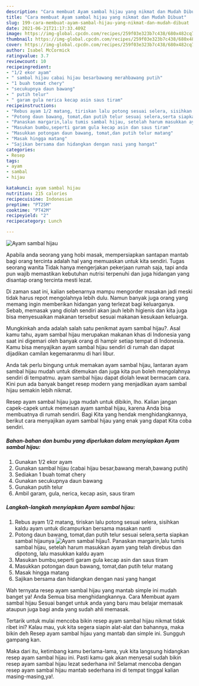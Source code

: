 ```yaml
---
description: "Cara membuat Ayam sambal hijau yang nikmat dan Mudah Dibuat"
title: "Cara membuat Ayam sambal hijau yang nikmat dan Mudah Dibuat"
slug: 199-cara-membuat-ayam-sambal-hijau-yang-nikmat-dan-mudah-dibuat
date: 2021-06-21T21:17:33.409Z
image: https://img-global.cpcdn.com/recipes/259f03e323b7c438/680x482cq70/ayam-sambal-hijau-foto-resep-utama.jpg
thumbnail: https://img-global.cpcdn.com/recipes/259f03e323b7c438/680x482cq70/ayam-sambal-hijau-foto-resep-utama.jpg
cover: https://img-global.cpcdn.com/recipes/259f03e323b7c438/680x482cq70/ayam-sambal-hijau-foto-resep-utama.jpg
author: Isabel McCormick
ratingvalue: 3.7
reviewcount: 10
recipeingredient:
- "1/2 ekor ayam"
- " sambal hijau cabai hijau besarbawang merahbawang putih"
- "1 buah tomat chery"
- "secukupnya daun bawang"
- " putih telur"
- " garam gula nerica kecap asin saus tiram"
recipeinstructions:
- "Rebus ayam 1/2 matang, tiriskan lalu potong sesuai selera, sisihkan kaldu ayam untuk dicampurkan bersama masakan nanti"
- "Potong daun bawang, tomat,dan putih telur sesuai selera,serta siapkan sambal hijaunya"
- "Panaskan margarin,lalu tumis sambal hijau, setelah harum masukkan ayam yang telah direbus dan dipotong, lalu masukkan kaldu ayam"
- "Masukan bumbu,seperti garam gula kecap asin dan saus tiram"
- "Masukkan potongan daun bawang, tomat,dan putih telur matang"
- "Masak hingga matang"
- "Sajikan bersama dan hidangkan dengan nasi yang hangat"
categories:
- Resep
tags:
- ayam
- sambal
- hijau

katakunci: ayam sambal hijau 
nutrition: 215 calories
recipecuisine: Indonesian
preptime: "PT25M"
cooktime: "PT42M"
recipeyield: "2"
recipecategory: Lunch

---
```



![Ayam sambal hijau](https://img-global.cpcdn.com/recipes/259f03e323b7c438/680x482cq70/ayam-sambal-hijau-foto-resep-utama.jpg)

Apabila anda seorang yang hobi masak, mempersiapkan santapan mantab bagi orang tercinta adalah hal yang memuaskan untuk kita sendiri. Tugas seorang  wanita Tidak hanya mengerjakan pekerjaan rumah saja, tapi anda pun wajib memastikan kebutuhan nutrisi terpenuhi dan juga hidangan yang disantap orang tercinta mesti lezat.

Di zaman  saat ini, kalian sebenarnya mampu mengorder masakan jadi meski tidak harus repot mengolahnya lebih dulu. Namun banyak juga orang yang memang ingin memberikan hidangan yang terlezat bagi keluarganya. Sebab, memasak yang diolah sendiri akan jauh lebih higienis dan kita juga bisa menyesuaikan makanan tersebut sesuai makanan kesukaan keluarga. 



Mungkinkah anda adalah salah satu penikmat ayam sambal hijau?. Asal kamu tahu, ayam sambal hijau merupakan makanan khas di Indonesia yang saat ini digemari oleh banyak orang di hampir setiap tempat di Indonesia. Kamu bisa menyajikan ayam sambal hijau sendiri di rumah dan dapat dijadikan camilan kegemaranmu di hari libur.

Anda tak perlu bingung untuk memakan ayam sambal hijau, lantaran ayam sambal hijau mudah untuk ditemukan dan juga kita pun boleh mengolahnya sendiri di tempatmu. ayam sambal hijau dapat diolah lewat bermacam cara. Kini pun ada banyak banget resep modern yang menjadikan ayam sambal hijau semakin lebih nikmat.

Resep ayam sambal hijau juga mudah untuk dibikin, lho. Kalian jangan capek-capek untuk memesan ayam sambal hijau, karena Anda bisa membuatnya di rumah sendiri. Bagi Kita yang hendak menghidangkannya, berikut cara menyajikan ayam sambal hijau yang enak yang dapat Kita coba sendiri.

<!--inarticleads1-->

##### Bahan-bahan dan bumbu yang diperlukan dalam menyiapkan Ayam sambal hijau:

1. Gunakan 1/2 ekor ayam
1. Gunakan  sambal hijau (cabai hijau besar,bawang merah,bawang putih)
1. Sediakan 1 buah tomat chery
1. Gunakan secukupnya daun bawang
1. Gunakan  putih telur
1. Ambil  garam, gula, nerica, kecap asin, saus tiram




<!--inarticleads2-->

##### Langkah-langkah menyiapkan Ayam sambal hijau:

1. Rebus ayam 1/2 matang, tiriskan lalu potong sesuai selera, sisihkan kaldu ayam untuk dicampurkan bersama masakan nanti
1. Potong daun bawang, tomat,dan putih telur sesuai selera,serta siapkan sambal hijaunya
<img src="https://img-global.cpcdn.com/steps/432d21e995e5104b/160x128cq70/ayam-sambal-hijau-langkah-memasak-2-foto.jpg" alt="Ayam sambal hijau">1. Panaskan margarin,lalu tumis sambal hijau, setelah harum masukkan ayam yang telah direbus dan dipotong, lalu masukkan kaldu ayam
1. Masukan bumbu,seperti garam gula kecap asin dan saus tiram
1. Masukkan potongan daun bawang, tomat,dan putih telur matang
1. Masak hingga matang
1. Sajikan bersama dan hidangkan dengan nasi yang hangat




Wah ternyata resep ayam sambal hijau yang mantab simple ini mudah banget ya! Anda Semua bisa menghidangkannya. Cara Membuat ayam sambal hijau Sesuai banget untuk anda yang baru mau belajar memasak ataupun juga bagi anda yang sudah ahli memasak.

Tertarik untuk mulai mencoba bikin resep ayam sambal hijau nikmat tidak ribet ini? Kalau mau, yuk kita segera siapin alat-alat dan bahannya, maka bikin deh Resep ayam sambal hijau yang mantab dan simple ini. Sungguh gampang kan. 

Maka dari itu, ketimbang kamu berlama-lama, yuk kita langsung hidangkan resep ayam sambal hijau ini. Pasti kamu gak akan menyesal sudah bikin resep ayam sambal hijau lezat sederhana ini! Selamat mencoba dengan resep ayam sambal hijau mantab sederhana ini di tempat tinggal kalian masing-masing,ya!.

